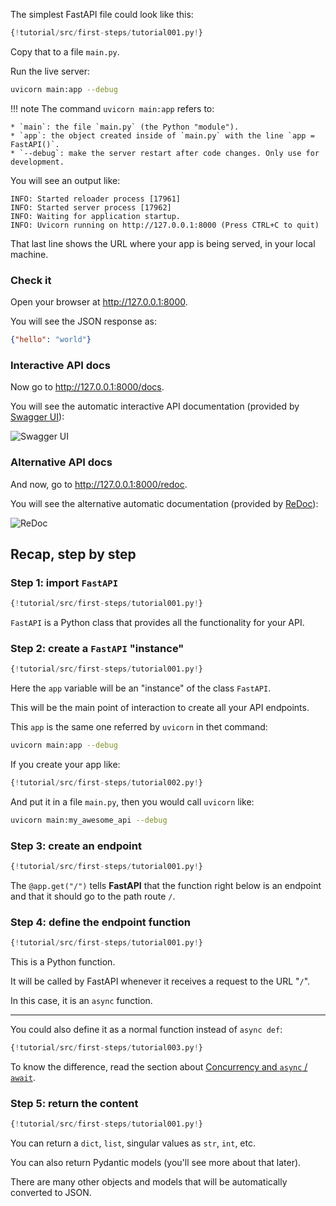 The simplest FastAPI file could look like this:

```Python
{!tutorial/src/first-steps/tutorial001.py!}
```

Copy that to a file `main.py`.

Run the live server:

```bash
uvicorn main:app --debug
```

!!! note
    The command `uvicorn main:app` refers to:

    * `main`: the file `main.py` (the Python "module").
    * `app`: the object created inside of `main.py` with the line `app = FastAPI()`.
    * `--debug`: make the server restart after code changes. Only use for development.

You will see an output like:

```hl_lines="4"
INFO: Started reloader process [17961]
INFO: Started server process [17962]
INFO: Waiting for application startup.
INFO: Uvicorn running on http://127.0.0.1:8000 (Press CTRL+C to quit)
```

That last line shows the URL where your app is being served, in your local machine.

### Check it

Open your browser at <a href="http://127.0.0.1:8000" target="_blank">http://127.0.0.1:8000</a>. 

You will see the JSON response as:

```JSON
{"hello": "world"}
```

### Interactive API docs

Now go to <a href="http://127.0.0.1:8000/docs" target="_blank">http://127.0.0.1:8000/docs</a>. 

You will see the automatic interactive API documentation (provided by <a href="https://github.com/swagger-api/swagger-ui" target="_blank">Swagger UI</a>):

![Swagger UI](https://fastapi.tiangolo.com/img/index/index-01-swagger-ui-simple.png)


### Alternative API docs

And now, go to <a href="http://127.0.0.1:8000/redoc" target="_blank">http://127.0.0.1:8000/redoc</a>.

You will see the alternative automatic documentation (provided by <a href="https://github.com/Rebilly/ReDoc" target="_blank">ReDoc</a>):

![ReDoc](https://fastapi.tiangolo.com/img/index/index-02-redoc-simple.png)

## Recap, step by step

### Step 1: import `FastAPI`

```Python hl_lines="1"
{!tutorial/src/first-steps/tutorial001.py!}
```

`FastAPI` is a Python class that provides all the functionality for your API.

### Step 2: create a `FastAPI` "instance"

```Python hl_lines="3"
{!tutorial/src/first-steps/tutorial001.py!}
```

Here the `app` variable will be an "instance" of the class `FastAPI`.

This will be the main point of interaction to create all your API endpoints.

This `app` is the same one referred by `uvicorn` in thet command:

```bash
uvicorn main:app --debug
```

If you create your app like:

```Python hl_lines="3"
{!tutorial/src/first-steps/tutorial002.py!}
```

And put it in a file `main.py`, then you would call `uvicorn` like:

```bash
uvicorn main:my_awesome_api --debug
```

### Step 3: create an endpoint

```Python hl_lines="6"
{!tutorial/src/first-steps/tutorial001.py!}
```

The `@app.get("/")` tells **FastAPI** that the function right below is an endpoint and that it should go to the path route `/`.

### Step 4: define the endpoint function

```Python hl_lines="7"
{!tutorial/src/first-steps/tutorial001.py!}
```

This is a Python function. 

It will be called by FastAPI whenever it receives a request to the URL "`/`".

In this case, it is an `async` function.

---

You could also define it as a normal function instead of `async def`:

```Python hl_lines="7"
{!tutorial/src/first-steps/tutorial003.py!}
```

To know the difference, read the section about [Concurrency and `async` / `await`](/async/).

### Step 5: return the content

```Python hl_lines="8"
{!tutorial/src/first-steps/tutorial001.py!}
```

You can return a `dict`, `list`, singular values as `str`, `int`, etc.

You can also return Pydantic models (you'll see more about that later).

There are many other objects and models that will be automatically converted to JSON.
